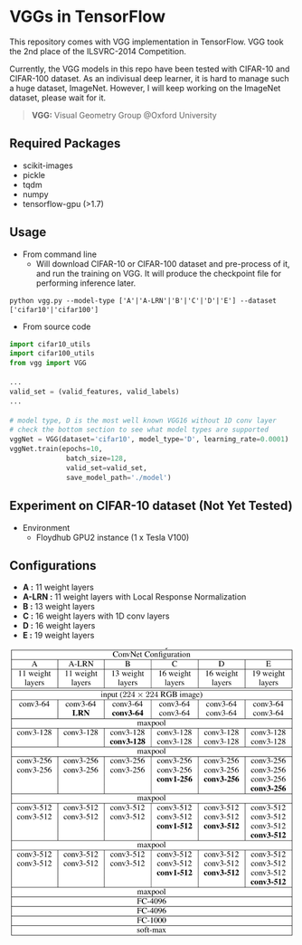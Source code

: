 # VGGs in TensorFlow

This repository comes with VGG implementation in TensorFlow. VGG took the 2nd place of the ILSVRC-2014 Competition.

Currently, the VGG models in this repo have been tested with CIFAR-10 and CIFAR-100 dataset. As an indivisual deep learner, it is hard to manage such a huge dataset, ImageNet. However, I will keep working on the ImageNet dataset, please wait for it.

> **VGG:** Visual Geometry Group @Oxford University

## Required Packages
- scikit-images
- pickle
- tqdm
- numpy
- tensorflow-gpu (>1.7)

## Usage
- From command line
  - Will download CIFAR-10 or CIFAR-100 dataset and pre-process of it, and run the training on VGG. It will produce the checkpoint file for performing inference later.
```
python vgg.py --model-type ['A'|'A-LRN'|'B'|'C'|'D'|'E'] --dataset ['cifar10'|'cifar100']
```

- From source code
```python
import cifar10_utils
import cifar100_utils
from vgg import VGG

...
valid_set = (valid_features, valid_labels)
...

# model type, D is the most well known VGG16 without 1D conv layer
# check the bottom section to see what model types are supported
vggNet = VGG(dataset='cifar10', model_type='D', learning_rate=0.0001)
vggNet.train(epochs=10, 
              batch_size=128, 
              valid_set=valid_set, 
              save_model_path='./model')
```

## Experiment on CIFAR-10 dataset (Not Yet Tested)
- Environment
  - Floydhub GPU2 instance (1 x Tesla V100)

## Configurations
- **A :** 11 weight layers
- **A-LRN :** 11 weight layers with Local Response Normalization
- **B :** 13 weight layers
- **C :** 16 weight layers with 1D conv layers 
- **D :** 16 weight layers
- **E :** 19 weight layers

![Configuration](./models.png)